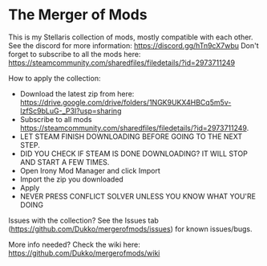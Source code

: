 # The Merger of Mods
This is my Stellaris collection of mods, mostly compatible with each other. See the discord for more information: https://discord.gg/hTn9cX7wbu
Don't forget to subscribe to all the mods here: https://steamcommunity.com/sharedfiles/filedetails/?id=2973711249

How to apply the collection:
- Download the latest zip from here: https://drive.google.com/drive/folders/1NGK9UKX4HBCq5m5v-lzfSc9bLuG-_P3I?usp=sharing
- Subscribe to all mods https://steamcommunity.com/sharedfiles/filedetails/?id=2973711249. 
- LET STEAM FINISH DOWNLOADING BEFORE GOING TO THE NEXT STEP.
- DID YOU CHECK IF STEAM IS DONE DOWNLOADING? IT WILL STOP AND START A FEW TIMES.
- Open Irony Mod Manager and click Import
- Import the zip you downloaded
- Apply
- NEVER PRESS CONFLICT SOLVER UNLESS YOU KNOW WHAT YOU'RE DOING

Issues with the collection?
See the Issues tab (https://github.com/Dukko/mergerofmods/issues) for known issues/bugs.

More info needed?
Check the wiki here: https://github.com/Dukko/mergerofmods/wiki
